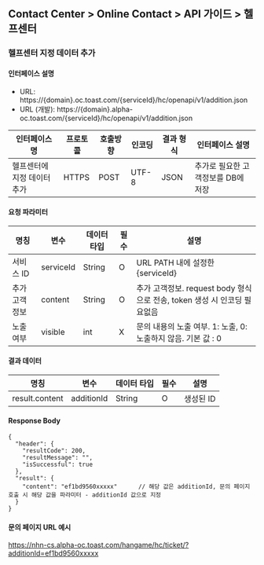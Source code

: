 ## Contact Center > Online Contact > API 가이드 > 헬프센터
### 헬프센터 지정 데이터 추가
#### 인터페이스 설명
- URL:	https://{domain}.oc.toast.com/{serviceId}/hc/openapi/v1/addition.json			
- URL (개발):	https://{domain}.alpha-oc.toast.com/{serviceId}/hc/openapi/v1/addition.json			

|인터페이스 명|프로토콜|호출방향|인코딩|결과 형식|인터페이스 설명|
|------------|-------|--------|-----|--------|--------------|
|헬프센터에 지정 데이터 추가|HTTPS  |POST    |UTF-8|JSON    |추가로 필요한 고객정보를 DB에 저장|

#### 요청 파라미터
|명칭	|변수	|데이터 타입	|필수	|설명|
|-----|----|-----------|-----|----|
|서비스 ID	    |serviceId	|String	|O	|URL PATH 내에 설정한{serviceId}|
|추가 고객정보  |content	  |String	|O	|추가 고객정보. request body 형식으로 전송, token 생성 시 인코딩 필요없음|
|노출 여부      |visible    |int    |X  |문의 내용의 노출 여부. 1: 노출, 0: 노출하지 않음. 기본 값 : 0|

#### 결과 데이터
|명칭	|변수	|데이터 타입	|필수	|설명|
|-----|-----|-----------|----|----|
|result.content	|additionId	|String	|O	|생성된 ID|

#### Response Body
```
{
  "header": {
    "resultCode": 200,
    "resultMessage": "",
    "isSuccessful": true
  },
  "result": {
    "content": "ef1bd9560xxxxx"      // 해당 값은 additionId, 문의 페이지 호출 시 해당 값을 파라미터 - additionId 값으로 지정
  }
}
```
#### 문의 페이지 URL 예시
https://nhn-cs.alpha-oc.toast.com/hangame/hc/ticket/?additionId=ef1bd9560xxxxx

